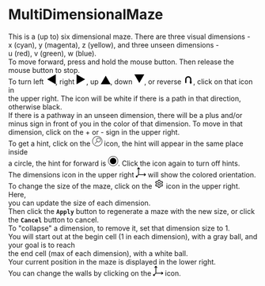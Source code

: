 # MultiDimensionalMaze
This is a (up to) six dimensional maze. There are three visual dimensions -  
x (cyan), y (magenta), z (yellow), and three unseen dimensions -  
u (red), v (green), w (blue).  
To move forward, press and hold the mouse button. Then release the mouse button to stop.  
To turn left <img src="icons/left_no.svg" width="20" height="20">, right <img src="icons/right_no.svg" width="20" height="20">, up <img src="icons/up_no.svg" width="20" height="20">, down <img src="icons/down_no.svg" width="20" height="20">, or reverse <img src="icons/reverse_no.svg" width="20" height="20">, click on that icon in  
the upper right. The icon will be white if there is a path in that direction,  
otherwise black.  
If there is a pathway in an unseen dimension, there will be a plus and/or  
minus sign in front of you in the color of that dimension. To move in that  
dimension, click on the + or - sign in the upper right.  
To get a hint, click on the <img src="icons/hint_blank_neg.svg" width="20" height="20"> icon, the hint will appear in the same place inside  
a circle, the hint for forward is <img src="icons/hint_forward_neg.svg" width="20" height="20">. Click the icon again to turn off hints.  
The dimensions icon in the upper right <img src="icons/dimensions_neg.svg" width="20" height="20"> will show the colored orientation.  
To change the size of the maze, click on the <img src="icons/settings_neg.svg" width="20" height="20"> icon in the upper right. Here,  
you can update the size of each dimension.  
Then click the **`Apply`** button to regenerate a maze with the new size, or click  
the **`Cancel`** button to cancel.  
To "collapse" a dimension, to remove it, set that dimension size to 1.  
You will start out at the begin cell (1 in each dimension), with a gray ball, and your goal is to reach  
the end cell (max of each dimension), with a white ball.  
Your current position in the maze is displayed in the lower right.  
You can change the walls by clicking on the <img src="icons/dimensions_neg.svg" width="20" height="20"> icon.  
